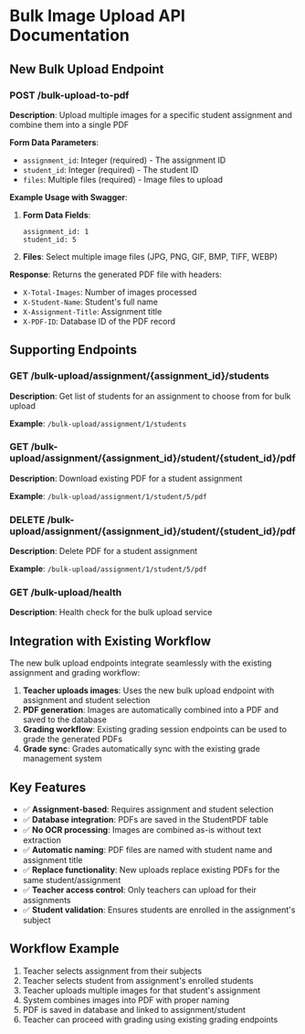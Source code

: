 # Bulk Image Upload API Documentation

## New Bulk Upload Endpoint

### POST /bulk-upload-to-pdf

**Description**: Upload multiple images for a specific student assignment and combine them into a single PDF

**Form Data Parameters**:
- `assignment_id`: Integer (required) - The assignment ID
- `student_id`: Integer (required) - The student ID  
- `files`: Multiple files (required) - Image files to upload

**Example Usage with Swagger**:

1. **Form Data Fields**:
   ```
   assignment_id: 1
   student_id: 5
   ```

2. **Files**: Select multiple image files (JPG, PNG, GIF, BMP, TIFF, WEBP)

**Response**: Returns the generated PDF file with headers:
- `X-Total-Images`: Number of images processed
- `X-Student-Name`: Student's full name
- `X-Assignment-Title`: Assignment title
- `X-PDF-ID`: Database ID of the PDF record

## Supporting Endpoints

### GET /bulk-upload/assignment/{assignment_id}/students
**Description**: Get list of students for an assignment to choose from for bulk upload

**Example**: `/bulk-upload/assignment/1/students`

### GET /bulk-upload/assignment/{assignment_id}/student/{student_id}/pdf
**Description**: Download existing PDF for a student assignment

**Example**: `/bulk-upload/assignment/1/student/5/pdf`

### DELETE /bulk-upload/assignment/{assignment_id}/student/{student_id}/pdf
**Description**: Delete PDF for a student assignment

**Example**: `/bulk-upload/assignment/1/student/5/pdf`

### GET /bulk-upload/health
**Description**: Health check for the bulk upload service

## Integration with Existing Workflow

The new bulk upload endpoints integrate seamlessly with the existing assignment and grading workflow:

1. **Teacher uploads images**: Uses the new bulk upload endpoint with assignment and student selection
2. **PDF generation**: Images are automatically combined into a PDF and saved to the database
3. **Grading workflow**: Existing grading session endpoints can be used to grade the generated PDFs
4. **Grade sync**: Grades automatically sync with the existing grade management system

## Key Features

- ✅ **Assignment-based**: Requires assignment and student selection
- ✅ **Database integration**: PDFs are saved in the StudentPDF table
- ✅ **No OCR processing**: Images are combined as-is without text extraction
- ✅ **Automatic naming**: PDF files are named with student name and assignment title
- ✅ **Replace functionality**: New uploads replace existing PDFs for the same student/assignment
- ✅ **Teacher access control**: Only teachers can upload for their assignments
- ✅ **Student validation**: Ensures students are enrolled in the assignment's subject

## Workflow Example

1. Teacher selects assignment from their subjects
2. Teacher selects student from assignment's enrolled students  
3. Teacher uploads multiple images for that student's assignment
4. System combines images into PDF with proper naming
5. PDF is saved in database and linked to assignment/student
6. Teacher can proceed with grading using existing grading endpoints
